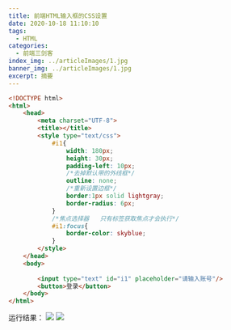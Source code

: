 ```yaml
---
title: 前端HTML输入框的CSS设置
date: 2020-10-18 11:10:10
tags:
  - HTML
categories:
  - 前端三剑客
index_img: ../articleImages/1.jpg
banner_img: ../articleImages/1.jpg
excerpt: 摘要
---
```

<meta name="referrer" content="no-referrer"/>

```html
<!DOCTYPE html>
<html>
	<head>
		<meta charset="UTF-8">
		<title></title>
		<style type="text/css">
			#i1{
				width: 180px;
				height: 30px;
				padding-left: 10px;
				/*去掉默认带的外线框*/
				outline: none;
				/*重新设置边框*/
				border:1px solid lightgray;
				border-radius: 6px;
			}
			/*焦点选择器   只有标签获取焦点才会执行*/
			#i1:focus{
				border-color: skyblue;
			}	
		</style>
	</head>
	<body>
		
		<input type="text" id="i1" placeholder="请输入账号"/>
		<button>登录</button>
	</body>
</html>

```
运行结果：
![](https://img-blog.csdnimg.cn/431f977b09fd46b482b4ae9193fe2228.png)
![](https://img-blog.csdnimg.cn/db06e056fdf34226a7216cdc6d96a38f.png)

